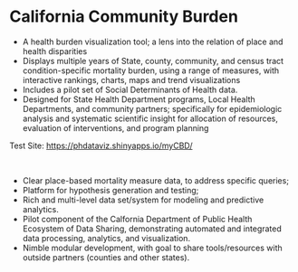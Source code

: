 # California Community Burden


* A health burden visualization tool; a lens into the relation of place and health disparities
* Displays multiple years of State, county, community, and census tract condition-specific mortality burden, using a range of measures, with interactive rankings, charts, maps and trend visualizations
* Includes a pilot set of Social Determinants of Health data. 
* Designed for State Health Department programs, Local Health Departments, and community partners; specifically for epidemiologic analysis and systematic scientific insight for allocation of resources, evaluation of interventions, and program planning 

Test Site:
https://phdataviz.shinyapps.io/myCBD/


<br>

* Clear place-based mortality measure data, to address specific queries;
* Platform for hypothesis generation and testing; 
* Rich and multi-level data set/system for modeling and predictive analytics.
* Pilot component of the Calfornia Department of Public Health Ecosystem of Data Sharing, demonstrating automated and integrated data processing, analytics, and visualization.
* Nimble modular development, with goal to share tools/resources with outside partners (counties and other states).


